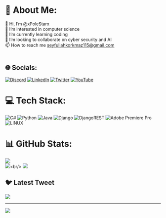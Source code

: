 # 💫 About Me:
👋 Hi, I’m @xPoleStarx<br>👀 I’m interested in computer science<br>🌱 I’m currently learning coding<br>💞️ I’m looking to collaborate on cyber security and AI<br>📫 How to reach me seyfullahkorkmaz115@gmail.com<br><br>


## 🌐 Socials:
[![Discord](https://img.shields.io/badge/Discord-%237289DA.svg?logo=discord&logoColor=white)](https://discord.gg/PoleStar#1006) [![LinkedIn](https://img.shields.io/badge/LinkedIn-%230077B5.svg?logo=linkedin&logoColor=white)](https://linkedin.com/in/seyfullah-korkmaz-polestar) [![Twitter](https://img.shields.io/badge/Twitter-%231DA1F2.svg?logo=Twitter&logoColor=white)](https://twitter.com/SeyfoSphere) [![YouTube](https://img.shields.io/badge/YouTube-%23FF0000.svg?logo=YouTube&logoColor=white)](https://youtube.com/@UCUFx20NQLCZbf-1k_t48qWw) 

# 💻 Tech Stack:
![C#](https://img.shields.io/badge/c%23-%23239120.svg?style=for-the-badge&logo=c-sharp&logoColor=white) ![Python](https://img.shields.io/badge/python-3670A0?style=for-the-badge&logo=python&logoColor=ffdd54) ![Java](https://img.shields.io/badge/java-%23ED8B00.svg?style=for-the-badge&logo=java&logoColor=white) ![Django](https://img.shields.io/badge/django-%23092E20.svg?style=for-the-badge&logo=django&logoColor=white) ![DjangoREST](https://img.shields.io/badge/DJANGO-REST-ff1709?style=for-the-badge&logo=django&logoColor=white&color=ff1709&labelColor=gray) ![Adobe Premiere Pro](https://img.shields.io/badge/Adobe%20Premiere%20Pro-9999FF.svg?style=for-the-badge&logo=Adobe%20Premiere%20Pro&logoColor=white) ![LINUX](https://img.shields.io/badge/Linux-FCC624?style=for-the-badge&logo=linux&logoColor=black)
# 📊 GitHub Stats:
![](https://github-readme-stats.vercel.app/api?username=xPoleStarx&theme=dark&hide_border=false&include_all_commits=false&count_private=false)<br/>
![]([https://github-readme-streak-stats.herokuapp.com/?user=xPoleStarx&theme=dark&hide_border=false](https://camo.githubusercontent.com/4f19e1a93aa0b0651b98328ffd32c969a037c0b8c453fa52d028b036d77cdf5e/68747470733a2f2f6769746875622d726561646d652d73747265616b2d73746174732e6865726f6b756170702e636f6d2f3f757365723d78506f6c655374617278267468656d653d6461726b26686964655f626f726465723d66616c7365))<br/>
![](https://github-readme-stats.vercel.app/api/top-langs/?username=xPoleStarx&theme=dark&hide_border=false&include_all_commits=false&count_private=false&layout=compact)

## 🐦 Latest Tweet
[![](https://gtce.itsvg.in/api?username=seyfosphere)](https://github.com/VishwaGauravIn/github-twitter-card-embed)

---
[![](https://visitcount.itsvg.in/api?id=xPoleStarx&icon=0&color=0)](https://visitcount.itsvg.in)



